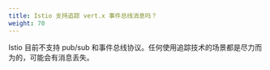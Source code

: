 ```yaml
---
title: Istio 支持追踪 vert.x 事件总线消息吗？
weight: 70
---
```


Istio 目前不支持 pub/sub 和事件总线协议。任何使用追踪技术的场景都是尽力而为的，可能会有消息丢失。